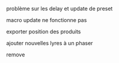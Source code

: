 problème sur les delay et update de preset

macro update ne fonctionne pas

exporter position des produits

ajouter nouvelles lyres à un phaser


remove




